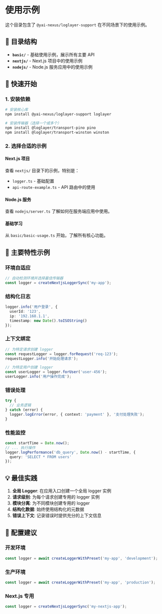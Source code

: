 # 使用示例

这个目录包含了 `@yai-nexus/loglayer-support` 在不同场景下的使用示例。

## 📁 目录结构

- **`basic/`** - 基础使用示例，展示所有主要 API
- **`nextjs/`** - Next.js 项目中的使用示例  
- **`nodejs/`** - Node.js 服务应用中的使用示例

## 🚀 快速开始

### 1. 安装依赖

```bash
# 安装核心库
npm install @yai-nexus/loglayer-support loglayer

# 安装传输器（选择一个或多个）
npm install @loglayer/transport-pino pino
npm install @loglayer/transport-winston winston
```

### 2. 选择合适的示例

#### Next.js 项目
查看 `nextjs/` 目录下的示例，特别是：
- `logger.ts` - 基础配置
- `api-route-example.ts` - API 路由中的使用

#### Node.js 服务
查看 `nodejs/server.ts` 了解如何在服务端应用中使用。

#### 基础学习
从 `basic/basic-usage.ts` 开始，了解所有核心功能。

## 📖 主要特性示例

### 环境自适应
```typescript
// 自动检测环境并选择最佳传输器
const logger = createNextjsLoggerSync('my-app');
```

### 结构化日志
```typescript
logger.info('用户登录', {
  userId: '123',
  ip: '192.168.1.1',
  timestamp: new Date().toISOString()
});
```

### 上下文绑定
```typescript
// 为特定请求创建 logger
const requestLogger = logger.forRequest('req-123');
requestLogger.info('开始处理请求');

// 为特定用户创建 logger
const userLogger = logger.forUser('user-456');
userLogger.info('用户操作完成');
```

### 错误处理
```typescript
try {
  // 业务逻辑
} catch (error) {
  logger.logError(error, { context: 'payment' }, '支付处理失败');
}
```

### 性能监控
```typescript
const startTime = Date.now();
// ... 执行操作
logger.logPerformance('db_query', Date.now() - startTime, {
  query: 'SELECT * FROM users'
});
```

## 💡 最佳实践

1. **全局 Logger**: 在应用入口创建一个全局 logger 实例
2. **请求级别**: 为每个请求创建专用的 logger 实例
3. **模块分离**: 为不同模块创建专用的 logger
4. **结构化数据**: 始终使用结构化的元数据
5. **错误上下文**: 记录错误时提供充分的上下文信息

## 🔧 配置建议

### 开发环境
```typescript
const logger = await createLoggerWithPreset('my-app', 'development');
```

### 生产环境  
```typescript
const logger = await createLoggerWithPreset('my-app', 'production');
```

### Next.js 专用
```typescript
const logger = createNextjsLoggerSync('my-nextjs-app');
```